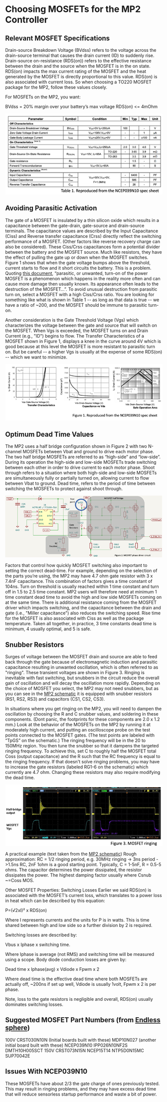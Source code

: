 # Choosing MOSFETs for the MP2 Controller

## Relevant MOSFET Specifications
Drain-source Breakdown Voltage (BVdss) refers to the voltage across the drain-source terminal that causes the drain current (ID) to suddenly rise. Drain-source on-resistance (RDS(on)) refers to the effective resistance between the drain and the source when the MOSFET is in the on state. RDS(on) impacts the max current rating of the MOSFET and the heat generated by the MOSFET is directly proportional to this value. RDS(on) is also associated with current loss. So when choosing a TO220 MOSFET package for the MP2, follow these values closely. 

For MOSFETs on the MP2, you want:

BVdss = 20% margin over your battery’s max voltage 
RDS(on) <= 4mOhm 

<img src="../gh_assets/MOSFET_PARAM01.png" title="Table 1">


## Avoiding Parasitic Activation 
The gate of a MOSFET is insulated by a thin silicon oxide which results in a capacitance between the gate-drain, gate-source and drain-source terminals. The capacitance values are described by the Input Capacitance (Ciss) and  Reverse transfer capacitance (Crss) directly reflect the switching performance of a MOSFET. (Other factors like reverse recovery charge can also be considered). These Ciss/Crss capacitances form a potential divider between the battery and the MOSFET source. Much like resistors, they have the effect of pulling the gate up or down when the MOSFET switches. Figure 1 shows that when the gate voltage bumps above the threshold, current starts to flow and it short circuits the battery. This is a problem. Quoting [this document](https://drive.google.com/file/d/1NGAKFHYZfCwJLpQ9wMGC9iVUuzCymuSV/view), “parasitic, or unwanted, turn-on of the power MOSFET is a phenomenon which happens in the reality more often and can cause more damage then usually known. Its appearance often leads to the destruction of the MOSFET…”. To avoid unusual destruction from parasitic turn on, select a MOSFET with a high Ciss/Crss ratio. You are looking for something like what is shown in Table 1 -- as long as that data is true -- we have a ratio of ~200, and the MOSFET should be immune to parasitic turn-on. 

Another consideration is the Gate Threshold Voltage (Vgs) which characterizes the voltage between the gate and source that will switch on the MOSFET. When Vgs is exceeded, the MOSFET turns on and Drain Current (e.g., "ID") begins to flow. The Transfer Characteristics of a MOSFET shown in Figure 1, displays a knee in the curve around 4V which is good because at this level the MOSFET is more resistant to parasitic turn on.  But be careful -- a higher Vgs is usually at the expense of some RDS(on) -- which we want to minimize. 

<img src="../gh_assets/MOSFET_PARAM02.png" title="Figure 1">

## Optimum Dead Time Values
The MP2 uses a half bridge configuration shown in Figure 2 with two N-channel MOSFETs between Vbat and ground to drive each motor phase. The two half bridge MOSFETs are referred to as “high-side” and “low-side”. During its operation the high-side and low-side MOSFETs trade switching between each other in order to drive current to each motor phase. Shoot through refers to a situation where both high-side and low-side MOSFETs are simultaneously fully or partially turned on, allowing current to flow between Vbat to ground. Dead time, refers to the period of time between switching the MOSFETs to protect against shoot through. 

<img src="../gh_assets/MOSFET_PARAM03.png" title="Figure 2">

Factors that control how quickly MOSFET switching also important to setting the correct dead-time. For example, depending on the selection of the parts you’re using, the MP2 may have 4.7 ohm gate resistor with 3 x 7.4nF capacitance. This combination of factors gives a time constant of 104ns. Turn on threshold is usually reached within 1 time constant and turn off in 1.5 to 2.5 time constant. MP2 users will therefore need at minimum 1 time constant dead time to avoid the high and low side MOSFETs coming on at the same time. There is additional resistance coming from the MOSFET driver which impacts switching, and the capacitance between the drain and gate (i.e., "Miller capacitance") also reduces the switching speed.  Rise time for the MOSFET is also associated with Ciss as well as the package temperature. Taken all together, in practice, 3 time constants dead time is minimum, 4 usually optimal, and 5 is safe.

## Snubber Resistors
Surges of voltage between the MOSFET drain and source are able to feed back through the gate because of electromagnetic induction and parasitic capacitance resulting in unwanted oscillation, which is often referred to as "ringing".  These transient voltages are shown in Figure 3. Ringing is inevitable with fast switching, but snubbers in the circuit reduce the overall gain of oscillation and will decay the oscillation more rapidly. Depending on the choice of MOSFET you select, the MP2 may not need snubbers, but as you can see in the [MP2 schematic](https://drive.google.com/file/d/1S_ANmKU4OLiC335F1DV1td9k-rrzCTln/view) it is equipped with snubber resistors (RS1, RS2, RS3) and capacitors (CS1, CS2, CS3). 

In situations where you get ringing on the MP2, you will need to dampen the oscillation by choosing the R and C snubber values, and soldering in these components. (Dont panic, the footprints for these components are 2.0 x 1.2 mm.) Look at the behavior of the MOSFETs on the MP2 by running it at moderately high current, and putting an oscilloscope probe on the test points connected to the MOSFET gates. (The test points are labeled with “TpGS” on the schematic.) The ringing frequency will be in the 20 to 150MHz region. You then tune the snubber so that it dampens the targeted ringing frequency. To achieve this, set C to roughly half the MOSFET total Coss (output capacitance) and the R such that the RC frequency is equal to the ringing frequency. If that doesn't solve ringing problems, you may have to increase the gate resistors (labeled RG1-6 on the schematic) which currently are 4.7 ohm. Changing these resistors may also require modifying the dead time. 

<img src="../gh_assets/MOSFET_PARAM04.png" title="Figure 3">

A practical example (text taken from the [MP2 schematic](https://drive.google.com/file/d/1S_ANmKU4OLiC335F1DV1td9k-rrzCTln/view))
Rough approximation: RC = 1/2 ringing period, e.g. 30MHz ringing -> 3ns period ->1.5ns RC, 2nF 1ohm is a good starting point. Typically, C = 1-5nF, R = 0.5-5 ohms. The capacitor determines the power dissipated, the resistor dissipates the power. The highest damping factor usually where Csnub ~=Coss MOS.

Other MOSFET Properties: Switching Losses
Earlier we said RDS(on) is associated with the MOSFET’s current loss, which translates to a power loss in heat which can be described by this equation:

P=(√2xI)² x RDS(on)

Where I represents currents and the units for P is in watts. This is time shared between high and low side so a further division by 2 is required.

Switching losses are described by:
 
Vbus x Iphase x switching time.
 
Where Iphase is average (not RMS) and switching time will be measured using a scope. Body diode conduction losses are given by:

Dead time x Iphase(avg) x Vdiode x Fpwm x 2 

Where dead time is the effective dead time where both MOSFETs are actually off, ~200ns if set up well, Vdiode is usually 1volt, Fpwm x 2 is per phase. 

Note, loss to the gate resistors is negligible and overall, RDS(on) usually dominates switching losses. 

## Suggested MOSFET Part Numbers (from [Endless sphere](https://endless-sphere.com/forums/viewtopic.php?t=117045))

100V
CRST030N10N (Initial boards built with these)
MDP10N027 (another initial board built with these)
NCEP039N10
IPP026N10NF2S
DMTH10H005SCT
150V
CRST073N15N
NCEP15T14
NTP5D0N15MC
SUP70042E

## Issues With NCEP039N10

These MOSFETs have about 2/3 the gate charge of ones previously tested. This may result in ringing problems, and they may have excess dead time that will reduce sensorless startup performance and waste a bit of power.
